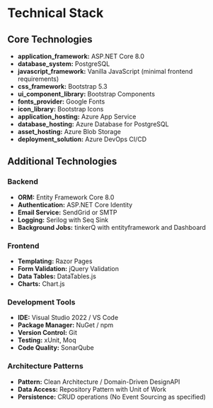 # Technical Stack

## Core Technologies

- **application_framework:** ASP.NET Core 8.0
- **database_system:** PostgreSQL
- **javascript_framework:** Vanilla JavaScript (minimal frontend requirements)
- **css_framework:** Bootstrap 5.3
- **ui_component_library:** Bootstrap Components
- **fonts_provider:** Google Fonts
- **icon_library:** Bootstrap Icons
- **application_hosting:** Azure App Service
- **database_hosting:** Azure Database for PostgreSQL
- **asset_hosting:** Azure Blob Storage
- **deployment_solution:** Azure DevOps CI/CD

## Additional Technologies

### Backend
- **ORM:** Entity Framework Core 8.0
- **Authentication:** ASP.NET Core Identity
- **Email Service:** SendGrid or SMTP
- **Logging:** Serilog with Seq Sink
- **Background Jobs:** tinkerQ with entityframework and Dashboard

### Frontend
- **Templating:** Razor Pages
- **Form Validation:** jQuery Validation
- **Data Tables:** DataTables.js
- **Charts:** Chart.js

### Development Tools
- **IDE:** Visual Studio 2022 / VS Code
- **Package Manager:** NuGet / npm
- **Version Control:** Git
- **Testing:** xUnit, Moq
- **Code Quality:** SonarQube

### Architecture Patterns
- **Pattern:** Clean Architecture / Domain-Driven DesignAPI
- **Data Access:** Repository Pattern with Unit of Work
- **Persistence:** CRUD operations (No Event Sourcing as specified)
